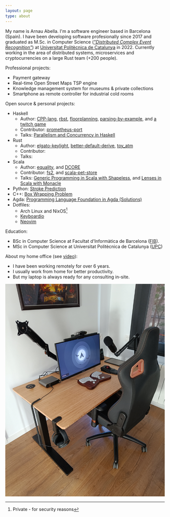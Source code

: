 ```yaml
---
layout: page
type: about
---
```


My name is Arnau Abella. I'm a software engineer based in Barcelona (Spain). I have been developing software profesionally since 2017 and graduated as M.Sc. in Computer Science ([_"Distributed Complex Event Recognition"_](/assets/documents/thesis.pdf)) at [Universitat Politècnica de Catalunya](https://www.fib.upc.edu/) in 2022. Currently working in the area of distributed systems, microservices and cryptocurrencies on a large Rust team (+200 people).

Professional projects:
- Payment gateway
- Real-time Open Street Maps TSP engine
- Knowledge management system for museums & private collections
- Smartphone as remote controller for industrial cold rooms

Open source & personal projects:
- Haskell
  - Author: [CPP-lang](https://github.com/monadplus/CPP-lang), [rbst](https://hackage.haskell.org/package/rbst), [floorplanning](https://github.com/monadplus/floorplanning), [parsing-by-example](https://github.com/monadplus/parsing-by-example), and [a twitch game](https://github.com/monadplus/twitch-game)
  - Contributor: [prometheus-port](https://github.com/on-ramp/prometheus-port)
  - Talks: [Parallelism and Concurrency in Haskell](https://github.com/monadplus/parconc-notes/tree/main/talk)
- Rust
  - Author: [elgato-keylight](https://github.com/monadplus/elgato-keylight), [better-default-derive](https://crates.io/crates/better-default-derive), [toy_atm](https://github.com/monadplus/toy_atm)
  - Contributor:
  - Talks:
- Scala
  - Author: [equality](https://github.com/monadplus/equality), and [DCORE](https://github.com/dtim-upc/DCORE)
  - Contributor: [fs2](https://github.com/typelevel/fs2), and [scala-pet-store](https://github.com/pauljamescleary/scala-pet-store)
  - Talks: [Generic Programming in Scala with Shapeless](https://github.com/monadplus/intro-shapeless), and [Lenses in Scala with Monacle](https://github.com/monadplus/scala-lenses)
- Python: [Stroke Prediction](https://github.com/monadplus/ml-project)
- C++: [Box Wrapping Problem](https://github.com/monadplus/box_wrapping_problem)
- Agda: [Programming Language Foundation in Agda (Solutions)](https://github.com/monadplus/plfa-solutions)
- Dotfiles:
  - Arch Linux and NixOS[^1]
  - [Keyboardio](https://github.com/monadplus/Kaleidoscope)
  - [Neovim](https://github.com/monadplus/nvim)

Education:
- BSc in Computer Science at Facultat d'Informàtica de Barcelona ([FIB](https://www.fib.upc.edu/en)).
- MSc in Computer Science at Universitat Politècnica de Catalunya ([UPC](https://www.fib.upc.edu/))

About my home office (see [video](https://youtu.be/MkPXJE3-ulg)):
- I have been working remotely for over 6 years. 
- I usually work from home for better productivity.
- But my laptop is always ready for any consulting in-site.

![desktop](/assets/images/desktop.jpg) 

[^1]: Private - for security reasons
